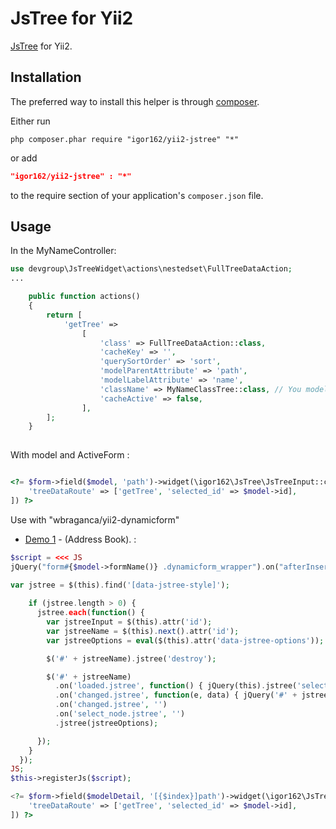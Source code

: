 JsTree for Yii2
===============

[JsTree](http://www.jstree.com/) for Yii2.

Installation
------------
The preferred way to install this helper is through [composer](http://getcomposer.org/download/).

Either run

```
php composer.phar require "igor162/yii2-jstree" "*"
```

or add

```json
"igor162/yii2-jstree" : "*"
```

to the require section of your application's `composer.json` file.


Usage
-----

In the MyNameController:
```php
use devgroup\JsTreeWidget\actions\nestedset\FullTreeDataAction;
...

    public function actions()
    {
        return [
            'getTree' =>
                [
                    'class' => FullTreeDataAction::class,
                    'cacheKey' => '',
                    'querySortOrder' => 'sort',
                    'modelParentAttribute' => 'path',
                    'modelLabelAttribute' => 'name',
                    'className' => MyNameClassTree::class, // You model class name
                    'cacheActive' => false,
                ],
        ];
    }
    
```
With model and ActiveForm :
```php

<?= $form->field($model, 'path')->widget(\igor162\JsTree\JsTreeInput::className(), [
	'treeDataRoute' => ['getTree', 'selected_id' => $model->id],
]) ?>

```

Use with "wbraganca/yii2-dynamicform"

* [Demo 1](https://github.com/wbraganca/yii2-dynamicform) - (Address Book).
:
```php
$script = <<< JS
jQuery("form#{$model->formName()} .dynamicform_wrapper").on("afterInsert", function(e, item) {

var jstree = $(this).find('[data-jstree-style]'); 
       
    if (jstree.length > 0) {
      jstree.each(function() {
        var jstreeInput = $(this).attr('id');
        var jstreeName = $(this).next().attr('id');
        var jstreeOptions = eval($(this).attr('data-jstree-options'));

        $('#' + jstreeName).jstree('destroy');

        $('#' + jstreeName)
          .on('loaded.jstree', function() { jQuery(this).jstree('select_node', jQuery('#' + jstreeInput).val().split(','), true); })
          .on('changed.jstree', function(e, data) { jQuery('#' + jstreeInput).val(data.selected.join()); })
          .on('changed.jstree', '')
          .on('select_node.jstree', '')
          .jstree(jstreeOptions);

      });
    }
  });
JS;
$this->registerJs($script);

<?= $form->field($modelDetail, '[{$index}]path')->widget(\igor162\JsTree\JsTreeInput::className(), [
	'treeDataRoute' => ['getTree', 'selected_id' => $model->id],
]) ?>

```
